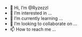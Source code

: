 - 👋 Hi, I’m @Ryzezzl
- 👀 I’m interested in ...
- 🌱 I’m currently learning ...
- 💞️ I’m looking to collaborate on ...
- 📫 How to reach me ...

<!---
Ryzezzl/Ryzezzl is a ✨ special ✨ repository because its `README.md` (this file) appears on your GitHub profile.
You can click the Preview link to take a look at your changes.
--->
